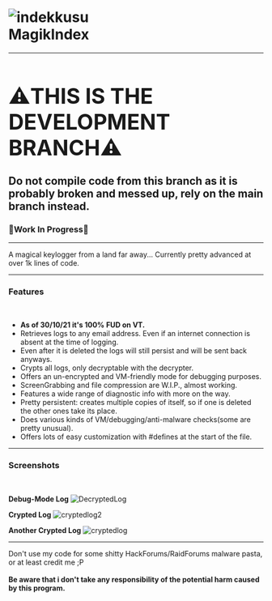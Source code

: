 #  ![indekkusu](https://user-images.githubusercontent.com/43145630/139555514-de439851-d18e-4ef4-832b-0845276687b0.png) </br> MagikIndex</br>
----------------------------------------------------
<b><h1>⚠️THIS IS THE DEVELOPMENT BRANCH⚠️</h1></b>
Do not compile code from this branch as it is probably broken and messed up, rely on the main branch instead.</br>
-----------------------------------------------------
<b><h3>🚧Work In Progress🚧</h3></b>

-----------------------------------------------------

A magical keylogger from a land far away...
Currently pretty advanced at over 1k lines of code.

-----------------------------------------------------------------------

<b> <h3> Features </h3> </b> </br>
<ul>
  <li><b>As of 30/10/21 it's 100% FUD on VT.</b></li>
  <li>Retrieves logs to any email address. Even if an internet connection is absent at the time of logging.</li>
  <li>Even after it is deleted the logs will still persist and will be sent back anyways.</li>
  <li>Crypts all logs, only decryptable with the decrypter.</li>
  <li>Offers an un-encrypted and VM-friendly mode for debugging purposes.</li>
  <li>ScreenGrabbing and file compression are W.I.P., almost working.</li>
  <li>Features a wide range of diagnostic info with more on the way.</li>
  <li>Pretty persistent: creates multiple copies of itself, so if one is deleted the other ones take its place.</li>
  <li>Does various kinds of VM/debugging/anti-malware checks(some are pretty unusual).</li>
  <li>Offers lots of easy customization with #defines at the start of the file.</li>
</ul>

-----------------------------------------------------------------------

<b> <h3> Screenshots </h3> </b> </br>

<b>Debug-Mode Log</b>
![DecryptedLog](https://user-images.githubusercontent.com/43145630/139556345-9c8d150a-189c-47ea-a812-866d271acb23.PNG)

<b>Crypted Log</b>
![cryptedlog2](https://user-images.githubusercontent.com/43145630/139556328-f7c2b3e7-a794-48b9-aaa1-34e245772ef3.PNG)

<b>Another Crypted Log</b>
![cryptedlog](https://user-images.githubusercontent.com/43145630/139556316-5057eff5-a21a-4b85-a1ba-caabfb80b750.PNG)

-------------------------------------------------------------------------

Don't use my code for some shitty HackForums/RaidForums malware pasta, or at least credit me ;P</br></br>
<b>Be aware that i don't take any responsibility of the potential harm caused by this program.</b>
